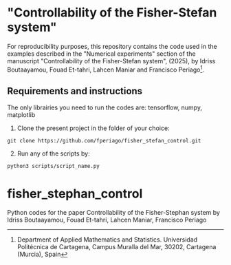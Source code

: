 
# "Controllability of the Fisher-Stefan system"

For reproducibility purposes, this repository contains the code used in the examples described in the "Numerical experiments" section of the manuscript "Controllability of the Fisher-Stefan system", (2025), by Idriss Boutaayamou, Fouad Et-tahri, Lahcen Maniar and Francisco Periago[^1]. 

## Requirements and instructions 

The only librairies you need to run the codes are: tensorflow, numpy, matplotlib

1. Clone the present project in the folder of your choice:
```
git clone https://github.com/fperiago/fisher_stefan_control.git
```
2. Run any of the scripts by:
```
python3 scripts/script_name.py
``` 



[^1]: Department of Applied Mathematics and Statistics. Universidad Politécnica de Cartagena, Campus Muralla del Mar, 30202, Cartagena (Murcia), Spain
# fisher_stephan_control
Python codes for the paper Controllability of the Fisher-Stephan system by Idriss Boutaayamou, Fouad Et-tahri, Lahcen Maniar, Francisco Periago
